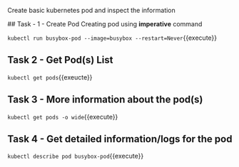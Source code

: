 Create basic kubernetes pod and inspect the information

## Task - 1 - Create Pod
Creating pod using **imperative** command

`kubectl run busybox-pod --image=busybox --restart=Never`{{execute}}

## Task 2 - Get Pod(s) List

`kubectl get pods`{{exeucte}}

## Task 3 - More information about the pod(s)

`kubectl get pods -o wide`{{execute}}

## Task 4 - Get detailed information/logs for the pod

`kubectl describe pod busybox-pod`{{execute}}


